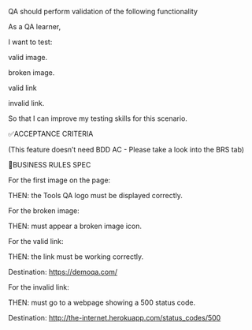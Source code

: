QA should perform validation of the following functionality

As a QA learner,

I want to test:

valid image.

broken image.

valid link

invalid link.

So that I can improve my testing skills for this scenario.

✅ACCEPTANCE CRITERIA

(This feature doesn’t need BDD AC - Please take a look into the BRS tab)


🚩BUSINESS RULES SPEC

For the first image on the page: 

THEN: the Tools QA logo must be displayed correctly.

For the broken image:

THEN: must appear a broken image icon.

For the valid link:

THEN: the link must be working correctly. 

Destination: https://demoqa.com/ 

For the invalid link:

THEN: must go to a webpage showing a 500 status code.

Destination: http://the-internet.herokuapp.com/status_codes/500
